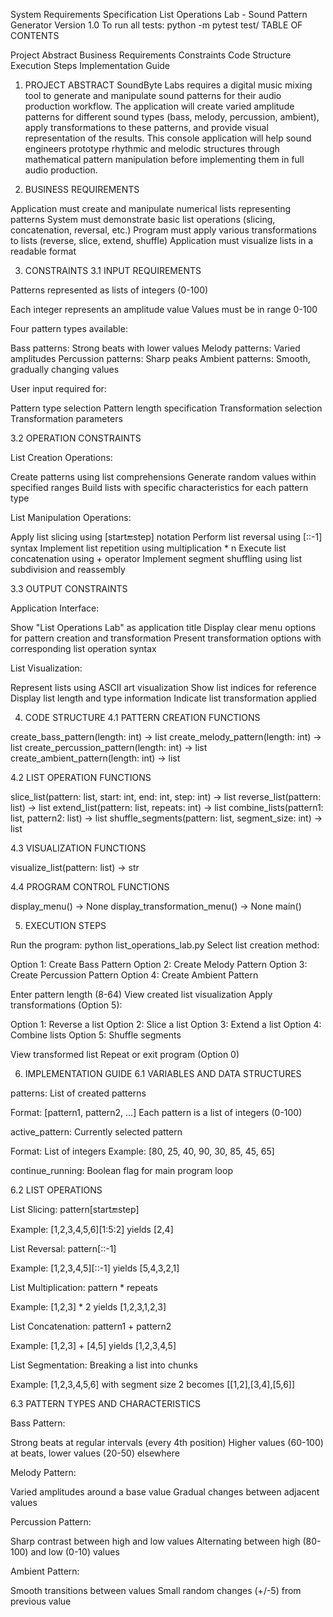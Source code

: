 System Requirements Specification
List Operations Lab - Sound Pattern Generator
Version 1.0
To run all tests: python -m pytest test/
TABLE OF CONTENTS

Project Abstract
Business Requirements
Constraints
Code Structure
Execution Steps
Implementation Guide

1. PROJECT ABSTRACT
SoundByte Labs requires a digital music mixing tool to generate and manipulate sound patterns for their audio production workflow. The application will create varied amplitude patterns for different sound types (bass, melody, percussion, ambient), apply transformations to these patterns, and provide visual representation of the results. This console application will help sound engineers prototype rhythmic and melodic structures through mathematical pattern manipulation before implementing them in full audio production.

2. BUSINESS REQUIREMENTS

Application must create and manipulate numerical lists representing patterns
System must demonstrate basic list operations (slicing, concatenation, reversal, etc.)
Program must apply various transformations to lists (reverse, slice, extend, shuffle)
Application must visualize lists in a readable format

3. CONSTRAINTS
3.1 INPUT REQUIREMENTS

Patterns represented as lists of integers (0-100)

Each integer represents an amplitude value
Values must be in range 0-100


Four pattern types available:

Bass patterns: Strong beats with lower values
Melody patterns: Varied amplitudes
Percussion patterns: Sharp peaks
Ambient patterns: Smooth, gradually changing values


User input required for:

Pattern type selection
Pattern length specification
Transformation selection
Transformation parameters



3.2 OPERATION CONSTRAINTS

List Creation Operations:

Create patterns using list comprehensions
Generate random values within specified ranges
Build lists with specific characteristics for each pattern type


List Manipulation Operations:

Apply list slicing using [start:end:step] notation
Perform list reversal using [::-1] syntax
Implement list repetition using multiplication * n
Execute list concatenation using + operator
Implement segment shuffling using list subdivision and reassembly



3.3 OUTPUT CONSTRAINTS

Application Interface:

Show "List Operations Lab" as application title
Display clear menu options for pattern creation and transformation
Present transformation options with corresponding list operation syntax


List Visualization:

Represent lists using ASCII art visualization
Show list indices for reference
Display list length and type information
Indicate list transformation applied



4. CODE STRUCTURE
4.1 PATTERN CREATION FUNCTIONS

create_bass_pattern(length: int) -> list
create_melody_pattern(length: int) -> list
create_percussion_pattern(length: int) -> list
create_ambient_pattern(length: int) -> list

4.2 LIST OPERATION FUNCTIONS

slice_list(pattern: list, start: int, end: int, step: int) -> list
reverse_list(pattern: list) -> list
extend_list(pattern: list, repeats: int) -> list
combine_lists(pattern1: list, pattern2: list) -> list
shuffle_segments(pattern: list, segment_size: int) -> list

4.3 VISUALIZATION FUNCTIONS

visualize_list(pattern: list) -> str

4.4 PROGRAM CONTROL FUNCTIONS

display_menu() -> None
display_transformation_menu() -> None
main()

5. EXECUTION STEPS

Run the program: python list_operations_lab.py
Select list creation method:

Option 1: Create Bass Pattern
Option 2: Create Melody Pattern
Option 3: Create Percussion Pattern
Option 4: Create Ambient Pattern


Enter pattern length (8-64)
View created list visualization
Apply transformations (Option 5):

Option 1: Reverse a list
Option 2: Slice a list
Option 3: Extend a list
Option 4: Combine lists
Option 5: Shuffle segments


View transformed list
Repeat or exit program (Option 0)

6. IMPLEMENTATION GUIDE
6.1 VARIABLES AND DATA STRUCTURES

patterns: List of created patterns

Format: [pattern1, pattern2, ...]
Each pattern is a list of integers (0-100)


active_pattern: Currently selected pattern

Format: List of integers
Example: [80, 25, 40, 90, 30, 85, 45, 65]


continue_running: Boolean flag for main program loop

6.2 LIST OPERATIONS

List Slicing: pattern[start:end:step]

Example: [1,2,3,4,5,6][1:5:2] yields [2,4]


List Reversal: pattern[::-1]

Example: [1,2,3,4,5][::-1] yields [5,4,3,2,1]


List Multiplication: pattern * repeats

Example: [1,2,3] * 2 yields [1,2,3,1,2,3]


List Concatenation: pattern1 + pattern2

Example: [1,2,3] + [4,5] yields [1,2,3,4,5]


List Segmentation: Breaking a list into chunks

Example: [1,2,3,4,5,6] with segment size 2 becomes [[1,2],[3,4],[5,6]]



6.3 PATTERN TYPES AND CHARACTERISTICS

Bass Pattern:

Strong beats at regular intervals (every 4th position)
Higher values (60-100) at beats, lower values (20-50) elsewhere


Melody Pattern:

Varied amplitudes around a base value
Gradual changes between adjacent values


Percussion Pattern:

Sharp contrast between high and low values
Alternating between high (80-100) and low (0-10) values


Ambient Pattern:

Smooth transitions between values
Small random changes (+/-5) from previous value